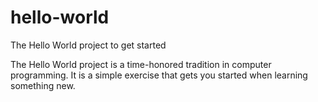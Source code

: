 # hello-world
The Hello World project to get started

The Hello World project is a time-honored tradition in computer programming. It is a simple exercise that gets you started when learning something new.
